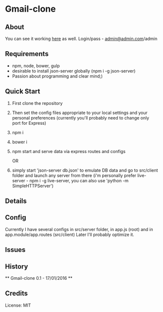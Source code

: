 Gmail-clone
=========

## About ##


You can see it working [here](https://gmail-clone.herokuapp.com/) as well.
Login/pass - admin@admin.com/admin

## Requirements ##

- npm, node, bower, gulp
- desirable to install json-server globally (npm i -g json-server)
- Passion about programming and clear mind;)

## Quick Start ##

1. First clone the repository
2. Then set the config files appropriate to your local settings and your personal preferences (currently you'll probably need to change only port for Express)
3. npm i
4. bower i
5. npm start and serve data via express routes and configs

    OR

6. simply start 'json-server db.json' to emulate DB data and go to src/client folder and launch any server from there (i'm personally prefer live-server - npm i -g live-server, you can also use 'python -m SimpleHTTPServer')


## Details ##



## Config ##
Currently I have several configs in src/server folder, in app.js (root) and in app.module/app.routes (src/client)
Later I'll probably optimize it.

## Issues ##



## History ##

** Gmail-clone 0.1 - 17/01/2016 **



## Credits ##

License: MIT


